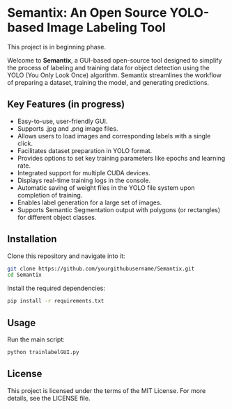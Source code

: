 # Semantix: An Open Source YOLO-based Image Labeling Tool

This project is in beginning phase.

Welcome to **Semantix**, a GUI-based open-source tool designed to simplify the process of labeling and training data for object detection using the YOLO (You Only Look Once) algorithm. Semantix streamlines the workflow of preparing a dataset, training the model, and generating predictions.

## Key Features (in progress)
- Easy-to-use, user-friendly GUI.
- Supports .jpg and .png image files.
- Allows users to load images and corresponding labels with a single click.
- Facilitates dataset preparation in YOLO format.
- Provides options to set key training parameters like epochs and learning rate.
- Integrated support for multiple CUDA devices.
- Displays real-time training logs in the console.
- Automatic saving of weight files in the YOLO file system upon completion of training.
- Enables label generation for a large set of images.
- Supports Semantic Segmentation output with polygons (or rectangles) for different object classes.

## Installation
Clone this repository and navigate into it:
```bash
git clone https://github.com/yourgithubusername/Semantix.git
cd Semantix
```
Install the required dependencies:
```bash
pip install -r requirements.txt
```

## Usage
Run the main script:
```bash
python trainlabelGUI.py
```

## License

This project is licensed under the terms of the MIT License. For more details, see the LICENSE file.